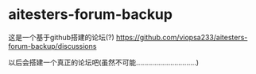 # aitesters-forum-backup
这是一个基于github搭建的论坛(?)
https://github.com/viopsa233/aitesters-forum-backup/discussions


以后会搭建一个真正的论坛吧(虽然不可能..............................)
